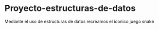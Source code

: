 # Proyecto-estructuras-de-datos
Mediante el uso de estructuras de datos recreamos el iconico juego snake
